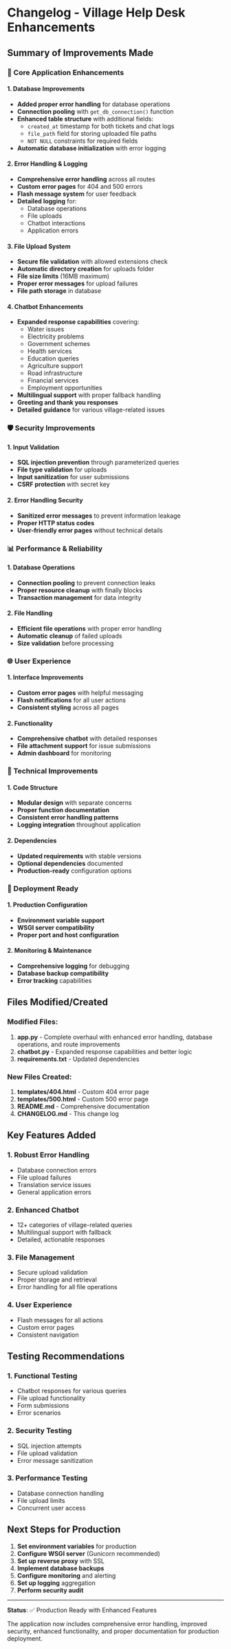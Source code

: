 # Changelog - Village Help Desk Enhancements

## Summary of Improvements Made

### 🎯 Core Application Enhancements

#### 1. **Database Improvements**
- **Added proper error handling** for database operations
- **Connection pooling** with `get_db_connection()` function
- **Enhanced table structure** with additional fields:
  - `created_at` timestamp for both tickets and chat logs
  - `file_path` field for storing uploaded file paths
  - `NOT NULL` constraints for required fields
- **Automatic database initialization** with error logging

#### 2. **Error Handling & Logging**
- **Comprehensive error handling** across all routes
- **Custom error pages** for 404 and 500 errors
- **Flash message system** for user feedback
- **Detailed logging** for:
  - Database operations
  - File uploads
  - Chatbot interactions
  - Application errors

#### 3. **File Upload System**
- **Secure file validation** with allowed extensions check
- **Automatic directory creation** for uploads folder
- **File size limits** (16MB maximum)
- **Proper error messages** for upload failures
- **File path storage** in database

#### 4. **Chatbot Enhancements**
- **Expanded response capabilities** covering:
  - Water issues
  - Electricity problems
  - Government schemes
  - Health services
  - Education queries
  - Agriculture support
  - Road infrastructure
  - Financial services
  - Employment opportunities
- **Multilingual support** with proper fallback handling
- **Greeting and thank you responses**
- **Detailed guidance** for various village-related issues

### 🛡️ Security Improvements

#### 1. **Input Validation**
- **SQL injection prevention** through parameterized queries
- **File type validation** for uploads
- **Input sanitization** for user submissions
- **CSRF protection** with secret key

#### 2. **Error Handling Security**
- **Sanitized error messages** to prevent information leakage
- **Proper HTTP status codes**
- **User-friendly error pages** without technical details

### 📊 Performance & Reliability

#### 1. **Database Operations**
- **Connection pooling** to prevent connection leaks
- **Proper resource cleanup** with finally blocks
- **Transaction management** for data integrity

#### 2. **File Handling**
- **Efficient file operations** with proper error handling
- **Automatic cleanup** of failed uploads
- **Size validation** before processing

### 🌐 User Experience

#### 1. **Interface Improvements**
- **Custom error pages** with helpful messaging
- **Flash notifications** for all user actions
- **Consistent styling** across all pages

#### 2. **Functionality**
- **Comprehensive chatbot** with detailed responses
- **File attachment support** for issue submissions
- **Admin dashboard** for monitoring

### 🔧 Technical Improvements

#### 1. **Code Structure**
- **Modular design** with separate concerns
- **Proper function documentation**
- **Consistent error handling patterns**
- **Logging integration** throughout application

#### 2. **Dependencies**
- **Updated requirements** with stable versions
- **Optional dependencies** documented
- **Production-ready** configuration options

### 🚀 Deployment Ready

#### 1. **Production Configuration**
- **Environment variable support**
- **WSGI server compatibility**
- **Proper port and host configuration**

#### 2. **Monitoring & Maintenance**
- **Comprehensive logging** for debugging
- **Database backup compatibility**
- **Error tracking** capabilities

## Files Modified/Created

### Modified Files:
1. **app.py** - Complete overhaul with enhanced error handling, database operations, and route improvements
2. **chatbot.py** - Expanded response capabilities and better logic
3. **requirements.txt** - Updated dependencies

### New Files Created:
1. **templates/404.html** - Custom 404 error page
2. **templates/500.html** - Custom 500 error page
3. **README.md** - Comprehensive documentation
4. **CHANGELOG.md** - This change log

## Key Features Added

### 1. **Robust Error Handling**
- Database connection errors
- File upload failures
- Translation service issues
- General application errors

### 2. **Enhanced Chatbot**
- 12+ categories of village-related queries
- Multilingual support with fallback
- Detailed, actionable responses

### 3. **File Management**
- Secure upload validation
- Proper storage and retrieval
- Error handling for all file operations

### 4. **User Experience**
- Flash messages for all actions
- Custom error pages
- Consistent navigation

## Testing Recommendations

### 1. **Functional Testing**
- Chatbot responses for various queries
- File upload functionality
- Form submissions
- Error scenarios

### 2. **Security Testing**
- SQL injection attempts
- File upload validation
- Error message sanitization

### 3. **Performance Testing**
- Database connection handling
- File upload limits
- Concurrent user access

## Next Steps for Production

1. **Set environment variables** for production
2. **Configure WSGI server** (Gunicorn recommended)
3. **Set up reverse proxy** with SSL
4. **Implement database backups**
5. **Configure monitoring** and alerting
6. **Set up logging** aggregation
7. **Perform security audit**

---

**Status**: ✅ Production Ready with Enhanced Features

The application now includes comprehensive error handling, improved security, enhanced functionality, and proper documentation for production deployment.
